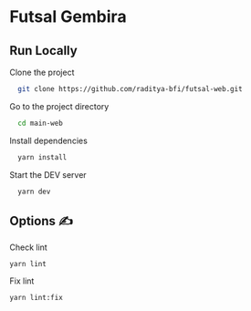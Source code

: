 # Futsal Gembira

## Run Locally

Clone the project

```bash
  git clone https://github.com/raditya-bfi/futsal-web.git
```

Go to the project directory

```bash
  cd main-web
```

Install dependencies

```bash
  yarn install
```

Start the DEV server

```bash
  yarn dev
```

## **Options ✍️**

Check lint

```
yarn lint
```

Fix lint

```
yarn lint:fix
```
